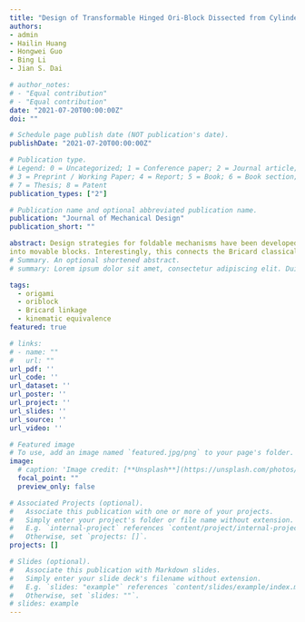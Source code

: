 ```yaml
---
title: "Design of Transformable Hinged Ori-Block Dissected from Cylinders and Cones"
authors:
- admin
- Hailin Huang
- Hongwei Guo
- Bing Li
- Jian S. Dai

# author_notes:
# - "Equal contribution"
# - "Equal contribution"
date: "2021-07-20T00:00:00Z"
doi: ""

# Schedule page publish date (NOT publication's date).
publishDate: "2021-07-20T00:00:00Z"

# Publication type.
# Legend: 0 = Uncategorized; 1 = Conference paper; 2 = Journal article;
# 3 = Preprint / Working Paper; 4 = Report; 5 = Book; 6 = Book section;
# 7 = Thesis; 8 = Patent
publication_types: ["2"]

# Publication name and optional abbreviated publication name.
publication: "Journal of Mechanical Design"
publication_short: ""

abstract: Design strategies for foldable mechanisms have been developed with inspiration from origami. In this study, we investigate a new direction that blocks are folded in a way that origami folds as the ori-blocks to generate a new type of foldable mechanisms consisting of multiple blocks. During the investigation, we propose a design approach to construct ori-blocks dissected from cylinders and cones, where “ori” is derived from the word “origami” in its original meaning as “folding”. In this way, we cut the solids into six portions and assign rotation axes to assemble the portions
into movable blocks. Interestingly, this connects the Bricard classical linkages developed in 1897 to these ori-blocks with coincidence of the position and orientation of the axes when the blocks are replaced by links. The study bridges the gap between ori-blocks, origami, and mechanisms, which proposes a set of novel reconfigurable mechanisms as ori-blocks. As spatial linkages have been widely used in a broad range of technical fields, we anticipate that ori-blocks will find several potential applications owing to their kinematics in reconfigurability.
# Summary. An optional shortened abstract.
# summary: Lorem ipsum dolor sit amet, consectetur adipiscing elit. Duis posuere tellus ac convallis placerat. Proin tincidunt magna sed ex sollicitudin condimentum.

tags:
  - origami
  - oriblock
  - Bricard linkage
  - kinematic equivalence
featured: true

# links:
# - name: ""
#   url: ""
url_pdf: ''
url_code: ''
url_dataset: ''
url_poster: ''
url_project: ''
url_slides: ''
url_source: ''
url_video: ''

# Featured image
# To use, add an image named `featured.jpg/png` to your page's folder. 
image:
  # caption: 'Image credit: [**Unsplash**](https://unsplash.com/photos/jdD8gXaTZsc)'
  focal_point: ""
  preview_only: false

# Associated Projects (optional).
#   Associate this publication with one or more of your projects.
#   Simply enter your project's folder or file name without extension.
#   E.g. `internal-project` references `content/project/internal-project/index.md`.
#   Otherwise, set `projects: []`.
projects: []

# Slides (optional).
#   Associate this publication with Markdown slides.
#   Simply enter your slide deck's filename without extension.
#   E.g. `slides: "example"` references `content/slides/example/index.md`.
#   Otherwise, set `slides: ""`.
# slides: example
---
```


